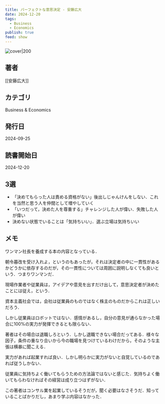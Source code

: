 ```yaml
---
title: パーフェクトな意思決定 - 安藤広大
date: 2024-12-20
tags:
  - Business
  - Economics
publish: true
feed: show
---
```

![cover|200](http://books.google.com/books/content?id=zAYjEQAAQBAJ&printsec=frontcover&img=1&zoom=1&edge=curl&source=gbs_api)
## 著者
[[安藤広大]]
## カテゴリ
Business & Economics
## 発行日
2024-09-25
## 読書開始日
2024-12-20

## 3選
 - 「決めてもらった人は責める資格がない」後出しじゃんけんをしない．これを当然と思う人を仲間として増やしていく
 - 「いつだって，決めた人を尊重する」チャレンジした人が偉い．失敗した人が偉い
 - 決めない状態でいることは「気持ちいい」．選ぶ立場は気持ちいい
## メモ
ワンマン社長を養成する本の内容となっている．

朝令暮改を受け入れよ，というのもあったが，それは決定者の中に一貫性があるかどうかに依存するのだが，その一貫性については周囲に説明しなくても良いという．つまりワンマンだ．

現場作業者や従業員は，アイデアや意見を出すだけ出して，意思決定者が決めたことには従え，という．

資本主義社会では，会社は従業員のものではなく株主のものだからこれは正しいだろう．

しかし従業員はロボットではない．感情があるし，自分の意見が通らなかった場合に100%の実力が発揮できるとも限らない．

著者はその場合は退職しろという．しかし退職できない場合だってある．様々な因子，条件の重なり合いから今の職場を見つけているわけだから，そのような主張は横暴に聞こえる．

実力があれば起業すれば良い．しかし明らかに実力がないと自覚しているのであれば従うしかない．

従業員に気持ちよく働いてもらうための方法論ではないと感じた．気持ちよく働いてもらわなければその経営は成り立つはずがない．

この著者はコンサル業を起業しているそうだが，聞く必要はなさそうだ．知っていることばかりだし，あまり学ぶ内容はなかった．
